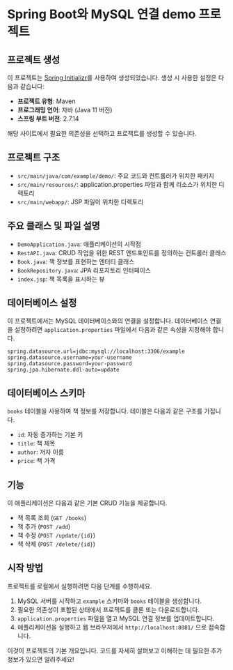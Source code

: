 # Spring Boot와 MySQL 연결 demo 프로젝트

## 프로젝트 생성

이 프로젝트는 [Spring Initializr](https://start.spring.io/)를 사용하여 생성되었습니다. 생성 시 사용한 설정은 다음과 같습니다:

- **프로젝트 유형**: Maven
- **프로그래밍 언어**: 자바 (Java 11 버전)
- **스프링 부트 버전**: 2.7.14

해당 사이트에서 필요한 의존성을 선택하고 프로젝트를 생성할 수 있습니다.

## 프로젝트 구조

- `src/main/java/com/example/demo/`: 주요 코드와 컨트롤러가 위치한 패키지
- `src/main/resources/`: application.properties 파일과 함께 리소스가 위치한 디렉토리
- `src/main/webapp/`: JSP 파일이 위치한 디렉토리

## 주요 클래스 및 파일 설명

- `DemoApplication.java`: 애플리케이션의 시작점
- `RestAPI.java`: CRUD 작업을 위한 REST 엔드포인트를 정의하는 컨트롤러 클래스
- `Book.java`: 책 정보를 표현하는 엔터티 클래스
- `BookRepository.java`: JPA 리포지토리 인터페이스
- `index.jsp`: 책 목록을 표시하는 뷰


## 데이터베이스 설정

이 프로젝트에서는 MySQL 데이터베이스와의 연결을 설정합니다. 데이터베이스 연결을 설정하려면 `application.properties` 파일에서 다음과 같은 속성을 지정해야 합니다.

```properties
spring.datasource.url=jdbc:mysql://localhost:3306/example
spring.datasource.username=your-username
spring.datasource.password=your-password
spring.jpa.hibernate.ddl-auto=update
```

## 데이터베이스 스키마

`books` 테이블을 사용하여 책 정보를 저장합니다. 테이블은 다음과 같은 구조를 가집니다.

- `id`: 자동 증가하는 기본 키
- `title`: 책 제목
- `author`: 저자 이름
- `price`: 책 가격

## 기능

이 애플리케이션은 다음과 같은 기본 CRUD 기능을 제공합니다.

- 책 목록 조회 (`GET /books`)
- 책 추가 (`POST /add`)
- 책 수정 (`POST /update/{id}`)
- 책 삭제 (`POST /delete/{id}`)

## 시작 방법

프로젝트를 로컬에서 실행하려면 다음 단계를 수행하세요.

1. MySQL 서버를 시작하고 `example` 스키마와 `books` 테이블을 생성합니다.
2. 필요한 의존성이 포함된 상태에서 프로젝트를 클론 또는 다운로드합니다.
3. `application.properties` 파일을 열고 MySQL 연결 정보를 업데이트합니다.
4. 애플리케이션을 실행하고 웹 브라우저에서 `http://localhost:8081/` 으로 접속합니다.


이것이 프로젝트의 기본 개요입니다. 코드를 자세히 살펴보고 이해하는 데 필요한 추가 정보가 있으면 알려주세요!
